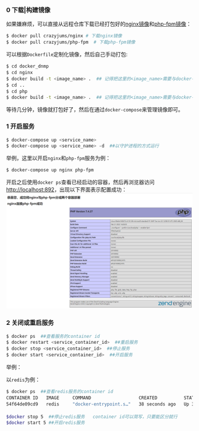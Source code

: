 ### 0 下载|构建镜像

如果嫌麻烦，可以直接从远程仓库下载已经打包好的[nginx镜像](https://hub.docker.com/repository/docker/crazyjums/nginx)和[php-fpm镜像](https://hub.docker.com/repository/docker/crazyjums/php-fpm)：
```bash
$ docker pull crazyjums/nginx # 下载nginx镜像
$ docker pull crazyjums/php-fpm  # 下载php-fpm镜像
```

可以根据`Dockerfile`定制化镜像，然后自己手动打包:
```bash
$ cd docker_dnmp
$ cd nginx
$ docker build -t <image_name> .  ## 记得把这里的<image_name>需要与docker-compose.yml的image配置项中的镜像名保持一致
$ cd ..
$ cd php
$ docker build -t <image_name> .  ## 记得把这里的<image_name>需要与docker-compose.yml的image配置项中的镜像名保持一致
```
等待几分钟，镜像就打包好了，然后在通过`docker-compose`来管理镜像即可。

### 1 开启服务

```bash
$ docker-compose up <service_name>
$ docker-compose up <service_name> -d  ##以守护进程的方式运行
```

举例，这里以开启`nginx`和`php-fpm`服务为例：

```bash
$ docker-compose up nginx php-fpm
```

开启之后使用`docker ps`查看已经启动的容器，然后再浏览器访问[http://localhost:892](http://localhost:892)，出现以下界面表示配置成功：
![](./.readme_image/success.png)

### 2 关闭或重启服务

```bash
$ docker ps  ##查看服务的container id
$ docker restart <service_container_id>  ##重启服务
$ docker stop <service_container_id>  ##停止服务
$ docker start <service_container_id>  ##开启服务
```

举例：

以`redis`为例：

```bash
$ docker ps  ##查看redis服务的container id
CONTAINER ID   IMAGE     COMMAND                  CREATED          STATUS          PORTS                    NAMES
54f64de09cd9   redis     "docker-entrypoint.s…"   38 seconds ago   Up 35 seconds   0.0.0.0:6380->6379/tcp   dnmp-redis-1

$docker stop 5  ##停止redis服务   container id可以简写，只要能区分就行
$docker start 5 ##开启redis服务
```

